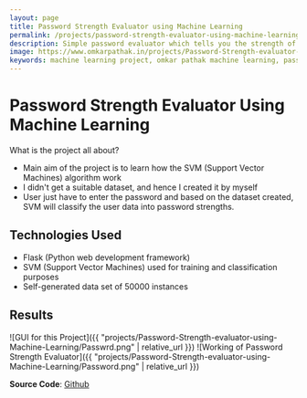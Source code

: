 ```yaml
---
layout: page
title: Password Strength Evaluator using Machine Learning
permalink: /projects/password-strength-evaluator-using-machine-learning/
description: Simple password evaluator which tells you the strength of your password based on previously generated dataset.
image: https://www.omkarpathak.in/projects/Password-Strength-evaluator-using-Machine-Learning/Passwrd.png
keywords: machine learning project, omkar pathak machine learning, password strength evaluator, password strength project, password manager project
---
```


# Password Strength Evaluator Using Machine Learning
What is the project all about?

- Main aim of the project is to learn how the SVM (Support Vector Machines) algorithm work
- I didn't get a suitable dataset, and hence I created it by myself
- User just have to enter the password and based on the dataset created, SVM will classify the user data into password strengths.


## Technologies Used
* Flask (Python web development framework)
* SVM (Support Vector Machines) used for training and classification purposes
* Self-generated data set of 50000 instances

## Results

![GUI for this Project]({{ "projects/Password-Strength-evaluator-using-Machine-Learning/Passwrd.png" | relative_url }})
![Working of Password Strength Evaluator]({{ "projects/Password-Strength-evaluator-using-Machine-Learning/Password.png" | relative_url }})

**Source Code**: [Github](https://github.com/OmkarPathak/Password-Strength-Evaluator-using-Machine-Learning)
